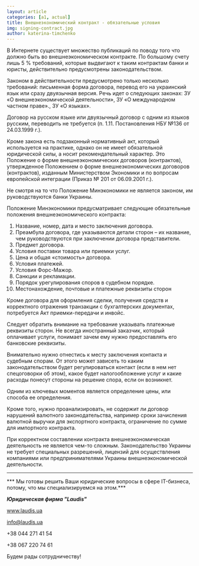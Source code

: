 ```yaml
---
layout: article
categories: [a1, actual]
title: Внешнеэкономический контракт - обязательные условия
img: signing-contract.jpg
author: katerina-timchenko
---
```

В Интернете существует множество публикаций по поводу того что должно быть во внешнеэкономическом контракте. По большому
счету
лишь 5 % требований, которые выдвигают к таким контрактам банки и юристы, действительно предусмотрены законодательством. 

Законом в действительности предусмотрено только несколько требований: письменная форма договора, перевод его на украинский 
язык или сразу двуязычная версия. Речь идет о следующих законах: ЗУ «О внешнеэкономической деятельности», ЗУ «О международном 
частном праве»., ЗУ «О языках».

Договор на русском языке или двуязычный договор с одним из языков русским,  переводить не требуется  (п. 1.11. Постановления 
НБУ №136 от 24.03.1999 г.).

Кроме закона есть подзаконный нормативный акт, который используется на практике, однако он не имеет обязательной юридической 
силы, а носит рекомендательный характер. Это Положение о форме внешнеэкономических договоров (контрактов), утвержденное 
Положением о форме внешнеэкономических договоров (контрактов), изданным Министерством Экономики и по вопросам европейской
интеграции (Приказ № 201 от 06.09.2001 г.). 

Не смотря на то что Положение Минэкономики не является законом, им руководствуются банки Украины.

Положение Минэкономики предусматривает следующие обязательные положения внешнеэкономического контракта:

1.	Название, номер, дата и место заключения договора.
2.	Преамбула договора, где указываются детали сторон – их название, чем руководствуются при заключении договора
представители.
3.	Предмет договора.
4.	Условия поставки товара или приемки услуг.
5.	Цена и общая «стоимость» договора.
6.	Условия платежей.
7.	Условия Форс-Мажор.
8.	Санкции и рекламации.
9.	Порядок урегулирования споров  в судебном порядке.
10.	Местонахождение, почтовые и платежные реквизиты сторон

Кроме договора для оформления сделки, получения средств и корректного отражения транзакции с бухгалтерских документах,
потребуется Акт приемки-передачи и инвойс.

Следует обратить внимание на требование указывать платежные реквизиты сторон. Не всегда иностранный заказчик, который 
оплачивает услуги, понимает зачем ему нужно предоставлять его банковские реквизиты.

Внимательно нужно отнестись к месту заключения контакта и судебным спорам. От этого может зависеть то каким законодательством 
будет регулироваться контакт (если в нем нет спецоговорки об этом), какое будет налогообложение услуг и какие расходы понесут 
стороны на решение спора, если он возникнет.

Одним из ключевых моментов является определение цены, или способа ее определения. 

Кроме того, нужно проанализировать, не содержит ли договор нарушений валютного законодательства, например сроки зачисления 
валютной выручки для экспортного контракта, ограничение по сумме для импортного контракта.

При корректном составлении контракта внешнеэкономическая деятельность не является  чем-то сложным. Законодательство Украины 
не требует специальных разрешений, лицензий для осуществления компаниями или предпринимателями Украины внешнеэкономической деятельности.
_____________
*** Мы готовы решить Ваши юридические вопросы в сфере IT-бизнеса, потому, что мы специализируемся на этом.***

***Юридическая фирма "Laudis"***

www.laudis.ua

info@laudis.ua

+38 044 271 41 54

+38 067 220 74 61

Будем рады сотрудничеству!
